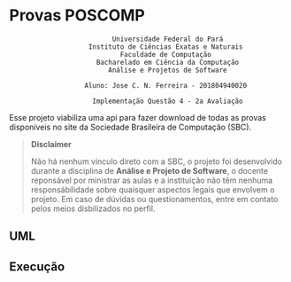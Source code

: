 # Provas POSCOMP

```
                          Universidade Federal do Pará
                    Instituto de Ciências Exatas e Naturais
                            Faculdade de Computação
                      Bacharelado em Ciência da Computação
                         Análise e Projetos de Software

                   Aluno: Jose C. N. Ferreira - 201804940020

                     Implementação Questão 4 - 2a Avaliação
```

Esse projeto viabiliza uma api para fazer download de todas as provas
disponíveis no site da Sociedade Brasileira de Computação (SBC).

> **Disclaimer**
> 
> Não há nenhum vínculo direto com a SBC, o projeto foi desenvolvido durante a
> disciplina de **Análise e Projeto de Software**, o docente reponsável por
> ministrar as aulas e a instituição não têm nenhuma responsábilidade sobre
> quaisquer aspectos legais que envolvem o projeto. Em caso de dúvidas ou
> questionamentos, entre em contato pelos meios disbilizados no perfil.

## UML

## Execução

